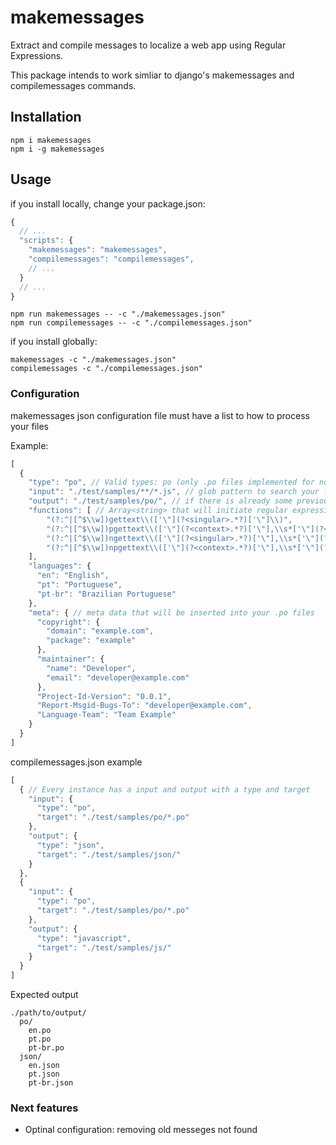 # makemessages
Extract and compile messages to localize a web app using Regular Expressions.

This package intends to work simliar to django's makemessages and compilemessages commands.

## Installation
```
npm i makemessages
npm i -g makemessages
```

## Usage
if you install locally, change your package.json:
```javascript
{
  // ...
  "scripts": {
    "makemessages": "makemessages",
    "compilemessages": "compilemessages",
    // ...
  }
  // ...
}
```
```
npm run makemessages -- -c "./makemessages.json"
npm run compilemessages -- -c "./compilemessages.json"
```
if you install globally:
```
makemessages -c "./makemessages.json"
compilemessages -c "./compilemessages.json"
```

### Configuration
makemessages json configuration file must have a list to how to process your files

Example:
```javascript
[
  {
    "type": "po", // Valid types: po (only .po files implemented for now)
    "input": "./test/samples/**/*.js", // glob pattern to search your files
    "output": "./test/samples/po/", // if there is already some previous file in this folder, next result will be a merge between existing messages and new found ones
    "functions": [ // Array<string> that will initiate regular expression objects to look for your messages
        "(?:^|[^$\\w])gettext\\(['\"](?<singular>.*?)['\"]\\)",
        "(?:^|[^$\\w])pgettext\\(['\"](?<context>.*?)['\"],\\s*['\"](?<singular>.*?)['\"]\\)",
        "(?:^|[^$\\w])ngettext\\(['\"](?<singular>.*?)['\"],\\s*['\"](?<plural>.*?)['\"],\\s*(?<number>\\d*)\\)",
        "(?:^|[^$\\w])npgettext\\(['\"](?<context>.*?)['\"],\\s*['\"](?<singular>.*?)['\"],\\s*['\"](?<plural>.*?)['\"],\\s*(?<number>\\d*)\\)"
    ],
    "languages": {
      "en": "English",
      "pt": "Portuguese",
      "pt-br": "Brazilian Portuguese"
    },
    "meta": { // meta data that will be inserted into your .po files
      "copyright": {
        "domain": "example.com",
        "package": "example"
      },
      "maintainer": {
        "name": "Developer",
        "email": "developer@example.com"
      },
      "Project-Id-Version": "0.0.1",
      "Report-Msgid-Bugs-To": "developer@example.com",
      "Language-Team": "Team Example"
    }
  }
]
```

compilemessages.json example
```javascript
[
  { // Every instance has a input and output with a type and target
    "input": {
      "type": "po",
      "target": "./test/samples/po/*.po" 
    },
    "output": {
      "type": "json",
      "target": "./test/samples/json/"
    }
  },
  {
    "input": {
      "type": "po",
      "target": "./test/samples/po/*.po" 
    },
    "output": {
      "type": "javascript",
      "target": "./test/samples/js/"
    }
  }
]
```
Expected output
```
./path/to/output/
  po/
    en.po
    pt.po
    pt-br.po
  json/
    en.json
    pt.json
    pt-br.json
```

### Next features
* Optinal configuration: removing old messeges not found